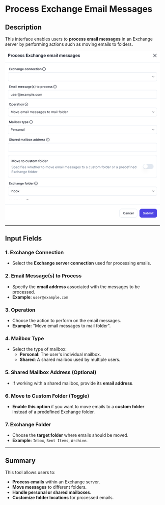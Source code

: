 # **Process Exchange Email Messages**

## **Description**

This interface enables users to **process email messages** in an Exchange server by performing actions such as moving emails to folders.

![alt text](../../assests/app-integrations/assests%20exchange-server/process-exchange-email-messages.png)

---

## **Input Fields**

### **1. Exchange Connection**

- Select the **Exchange server connection** used for processing emails.

### **2. Email Message(s) to Process**

- Specify the **email address** associated with the messages to be processed.
- **Example:** `user@example.com`

### **3. Operation**

- Choose the action to perform on the email messages.
- **Example:** "Move email messages to mail folder".

### **4. Mailbox Type**

- Select the type of mailbox:
  - **Personal**: The user's individual mailbox.
  - **Shared**: A shared mailbox used by multiple users.

### **5. Shared Mailbox Address (Optional)**

- If working with a shared mailbox, provide its **email address**.

### **6. Move to Custom Folder (Toggle)**

- **Enable this option** if you want to move emails to a **custom folder** instead of a predefined Exchange folder.

### **7. Exchange Folder**

- Choose the **target folder** where emails should be moved.
- **Example:** `Inbox`, `Sent Items`, `Archive`.

---

## **Summary**

This tool allows users to:

- **Process emails** within an Exchange server.
- **Move messages** to different folders.
- **Handle personal or shared mailboxes**.
- **Customize folder locations** for processed emails.
